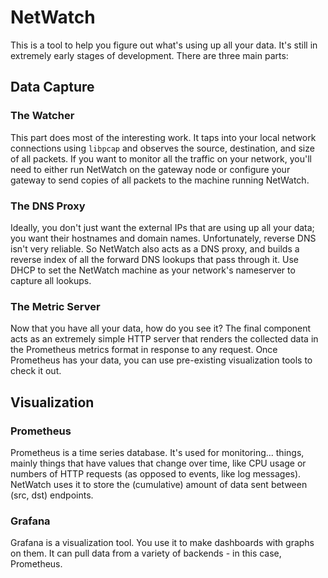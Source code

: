 # NetWatch

This is a tool to help you figure out what's using up all your data.  It's
still in extremely early stages of development.  There are three main parts:


## Data Capture

### The Watcher

This part does most of the interesting work.  It taps into your local network
connections using `libpcap` and observes the source, destination, and size of
all packets.  If you want to monitor all the traffic on your network, you'll
need to either run NetWatch on the gateway node or configure your gateway to
send copies of all packets to the machine running NetWatch.


### The DNS Proxy

Ideally, you don't just want the external IPs that are using up all your data;
you want their hostnames and domain names.  Unfortunately, reverse DNS isn't
very reliable.  So NetWatch also acts as a DNS proxy, and builds a reverse
index of all the forward DNS lookups that pass through it.  Use DHCP to set
the NetWatch machine as your network's nameserver to capture all lookups.


### The Metric Server

Now that you have all your data, how do you see it?  The final component acts
as an extremely simple HTTP server that renders the collected data in the
Prometheus metrics format in response to any request.  Once Prometheus has
your data, you can use pre-existing visualization tools to check it out.


## Visualization

### Prometheus

Prometheus is a time series database.  It's used for monitoring... things,
mainly things that have values that change over time, like CPU usage or numbers
of HTTP requests (as opposed to events, like log messages).  NetWatch uses it
to store the (cumulative) amount of data sent between (src, dst) endpoints.


### Grafana

Grafana is a visualization tool.  You use it to make dashboards with graphs on
them.  It can pull data from a variety of backends - in this case, Prometheus.
